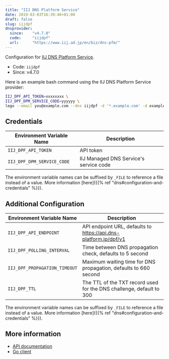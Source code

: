 ```yaml
---
title: "IIJ DNS Platform Service"
date: 2019-03-03T16:39:46+01:00
draft: false
slug: iijdpf
dnsprovider:
  since:    "v4.7.0"
  code:     "iijdpf"
  url:      "https://www.iij.ad.jp/en/biz/dns-pfm/"
---
```


<!-- THIS DOCUMENTATION IS AUTO-GENERATED. PLEASE DO NOT EDIT. -->
<!-- providers/dns/iijdpf/iijdpf.toml -->
<!-- THIS DOCUMENTATION IS AUTO-GENERATED. PLEASE DO NOT EDIT. -->


Configuration for [IIJ DNS Platform Service](https://www.iij.ad.jp/en/biz/dns-pfm/).


<!--more-->

- Code: `iijdpf`
- Since: v4.7.0


Here is an example bash command using the IIJ DNS Platform Service provider:

```bash
IIJ_DPF_API_TOKEN=xxxxxxxx \
IIJ_DPF_DPM_SERVICE_CODE=yyyyyy \
lego --email you@example.com --dns iijdpf -d '*.example.com' -d example.com run
```




## Credentials

| Environment Variable Name | Description |
|-----------------------|-------------|
| `IIJ_DPF_API_TOKEN` | API token |
| `IIJ_DPF_DPM_SERVICE_CODE` | IIJ Managed DNS Service's service code |

The environment variable names can be suffixed by `_FILE` to reference a file instead of a value.
More information [here]({{% ref "dns#configuration-and-credentials" %}}).


## Additional Configuration

| Environment Variable Name | Description |
|--------------------------------|-------------|
| `IIJ_DPF_API_ENDPOINT` | API endpoint URL, defaults to https://api.dns-platform.jp/dpf/v1 |
| `IIJ_DPF_POLLING_INTERVAL` | Time between DNS propagation check, defaults to 5 second |
| `IIJ_DPF_PROPAGATION_TIMEOUT` | Maximum waiting time for DNS propagation, defaults to 660 second |
| `IIJ_DPF_TTL` | The TTL of the TXT record used for the DNS challenge, default to 300 |

The environment variable names can be suffixed by `_FILE` to reference a file instead of a value.
More information [here]({{% ref "dns#configuration-and-credentials" %}}).




## More information

- [API documentation](https://manual.iij.jp/dpf/dpfapi/)
- [Go client](https://github.com/mimuret/golang-iij-dpf)

<!-- THIS DOCUMENTATION IS AUTO-GENERATED. PLEASE DO NOT EDIT. -->
<!-- providers/dns/iijdpf/iijdpf.toml -->
<!-- THIS DOCUMENTATION IS AUTO-GENERATED. PLEASE DO NOT EDIT. -->
